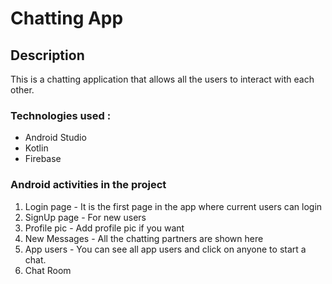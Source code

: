 # Chatting App

## Description

This is a chatting application that allows all the users to interact with each other.

### Technologies used :
- Android Studio
- Kotlin
- Firebase 

### Android activities in the project

1. Login page - It is the first page in the app where current users can login
2. SignUp page - For new users
3. Profile pic - Add profile pic if you want
4. New Messages - All the chatting partners are shown here
5. App users - You can see all app users and click on anyone to start a chat.
6. Chat Room
